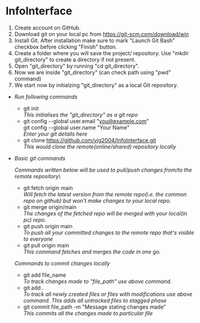 # InfoInterface
1. Create account on GitHub.
2. Download git on your local pc from https://git-scm.com/download/win
3. Install Git. After installation make sure to mark "Launch Git Bash" checkbox before clicking "Finish" button. 
4. Create a folder where you will save the project/ repository. Use "mkdir git_directory" to create a directory if not present.
5. Open "git_directory" by running "cd git_directory".
6. Now we are inside "git_directory" (can check path using "pwd" command)
7. We start now by initialzing "git_directory" as a local Git repository.
  - *Run following commands*
    - git init \
      *This initialises the "git_directory" as a git repo*
    - git config --global user.email "you@example.com"\
     git config --global user.name "Your Name"\
      *Enter your git details here*
    - git clone https://github.com/vig2004/InfoInterface.git \
      *This would clone the remote(online/shared) repository locally*
  - *Basic git commands*
  
    *Commands written below will be used to pull/push changes from/to the remote repository*\
    - git fetch origin main\
      *Will fetch the latest version from the remote repo(i.e. the common repo on github) but won't make changes to your local repo.*
    - git merge origin/main\
      *The changes of the fetched repo will be merged with your local(in pc) repo.*
    - git push origin main\
      *To push all your committed changes to the remote repo that's visible to everyone*
    - git pull origin main\
      *This command fetches and merges the code in one go.*
    
    *Commands to commit changes locally*
    - git add file_name\
      *To track changes made to "file_path" use above command.*
    - git add . \
      *To track all newly created files or files with modifications use above command. This adds all untracked files to stagged phase*
    - git commit file_path -m "Message stating changes made" \
      *This commits all the changes made to particular file*
    
    

